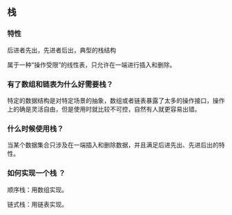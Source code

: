 ## 栈

### 特性

后进者先出，先进者后出，典型的栈结构

属于一种“操作受限”的线性表，只允许在一端进行插入和删除。

### 有了数组和链表为什么好需要栈？

​	 特定的数据结构是对特定场景的抽象，数组或者链表暴露了太多的操作接口，操作上的确是灵活自由，但是使用时就比较不可控，自然有人就更容易出错。

### 什么时候使用栈？

当某个数据集合只涉及在一端插入和删除数据，并且满足后进先出、先进后出的特性。

### 如何实现一个栈 ？

顺序栈：用数组实现。

链式栈：用链表实现。





